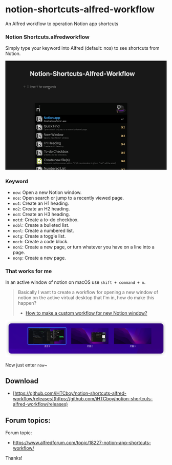 # notion-shortcuts-alfred-workflow
An Alfred workflow to operation Notion app shortcuts

### Notion Shortcuts.alfredworkflow
Simply type your keyword into Alfred (default: nos) to see shortcuts from Notion.

![img](/notion-demo.gif)

### Keyword

- `now`: Open a new Notion window.
- `nos`: Open search or jump to a recently viewed page.
- `no1`: Create an H1 heading.
- `no2`: Create an H2 heading.
- `no3`: Create an H3 heading.
- `notd`: Create a to-do checkbox.
- `nobl`: Create a bulleted list.
- `nonl`: Create a numbered list.
- `notg`: Create a toggle list.
- `nocb`: Create a code block.
- `noni`: Create a new page, or turn whatever you have on a line into a page.
- `nonp`: Create a new page.


### That works for me

In an active window of notion on macOS use `shift + command + n`.

> Basically I want to create a workflow for opening a new window of notion on the active virtual desktop that I'm in, how do make this happen? 
> - [How to make a custom workflow for new Notion window?](https://www.reddit.com/r/Alfred/comments/p04n24/how_to_make_a_custom_workflow_for_new_notion/)

![multi-windows.png](/multi-windows.png)

Now just enter `now`~


## Download

- [https://github.com/iHTCboy/notion-shortcuts-alfred-workflow/releases](https://github.com/iHTCboy/notion-shortcuts-alfred-workflow/releases)


## Forum topics:

Forum topic:
- https://www.alfredforum.com/topic/18227-notion-app-shortcuts-workflow/

Thanks!